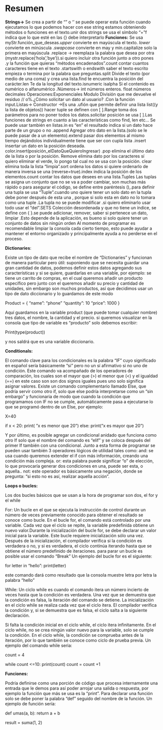 # Resumen
**Strings->** Se crea a partir de “” o ‘’ se puede operar esta función cuando ejecutamos lo que podemos hacer con ese string estamos obteniendo métodos o funciones en el texto.unir dos strings se usa el símbolo “+”f indica que lo que esté en las {} debe interpretarlo 
**Funciones:** Se usa myStr.función_que_deseas.*upper* convierte en mayúscula el texto. *lower* convierte en minúscula .*swapcase* convierte en may y min.capitalize solo la primera en mayúscula .replace -> reemplaza la palabra que desea por otra (mystr.replace(‘hola’,’bye’)).si quiero incluir otra función junto a otro pones .y la función que quieras “métodos encadenados”.count contar cuantos caracteres tiene en el texto .startswith o endswith saber el texto escrito empieza o termina por la palabra que preguntas.split Divide el texto (por medio de una coma) y crea una lista.find te encuentra la posición del carácter.len Te da la longitud del texto.isnumeric isalpha Si el contenido es numérico o alfanumérico .Números-> int  números enteros.                    float números decimales 
Operaciones:Exponenciales Modulo División que me devuelve el residuo // o%.¿Cómo solicitar un dato al usuario? .Con la función input.Listas-> Constructor ->Es una .ufión que permite definir una lista list((y la lista de objetos)) hacer tuple se definen con [ ].Range toma dos parámetros para no poner todos los datos.solicitar posición se usa [ ].Las funciones de strings en cuanto a las características como find, len etc… Se puede usar también en listas.in es “en” el resultado indica si un dato hace parte de un grupo o no .append Agregar otro dato en la lista.(solo se le puede pasar de a un elemento).extend pasar dos elementos al mismo tiempo dejándolos individualmente tiene que ser con cupla lista .insert insertar un dato en la posición deseada. color.insert(posición_elDatoQueQuieroIngresar) .pop elimina el último dato de la lista o por la posición. Remove elimina dato por los caracteres sí quiero eliminar el verde, lo pongo tal cual no se usa con la posición. clear elimina toda la lista “limpia”.sort ordena los datos si quiere ordenarlo de manera inversa se una (reverse=true).index indica la posición de los elementos.count contar los datos que desees en una lista.Tuples Las tuplas se asigna un conjunto que no se va a poder cambiar, son muchas más rápido o para asegurar el código, se define entre paréntesis (),.para definir una tupla se usa “Tuple”.cuando uno quiere tener un solo dato en la tupla debe poner después de esta una , porque si solo esta en dato no lo tomara como una tuple .La tupla no se puede modificar .si quiero eliminarlo usar todo usar el “del”.SETS Colección desordenada y que no tiene un índice, se define con { }.se puede adicionar, remover, saber si pertenece un dato, limpiar .Esto depende de la aplicación, es bueno si solo quiere tener un conjunto de datos sin ningún orden
Al momento de programar es recomendable limpiar la consola cada cierto tiempo, esto puede ayudar a mantener el entorno organizado y principalmente ayuda a no perderse en el proceso.

**Dictionaries**:

Existe un tipo de dato que recibe el nombre de “Dictionaries” y funcionan de manera particular pero útil: suponiendo que se necesita guardar una gran cantidad de datos, podemos definir estos datos agregando sus características y si se quiere, guardarlas en una variable, por ejemplo: se tiene un carrito de compras, en el cual queremos añadir un producto específico pero junto con el queremos añadir su precio y cantidad de unidades, sin embargo son muchos productos, así que decidimos usar un tipo de dato diccionario y lo guardamos de este modo

Product = {
“name”: “phone”
“quantity”: 10
“price”: 1000
}

Aquí guardamos en la variable product (que puede tomar cualquier nombre) tres datos, el nombre, la cantidad y el precio. si queremos visualizar en la consola que tipo de variable es “producto” solo debemos escribir:

Print(type(product))

y nos saldrá que es una variable diccionario. 

**Conditionals:**

El comando clave para los condicionales es la palabra “IF” cuyo significado en español sería básicamente “si” pero no un sí afirmativo si no uno de condición. Este comando va acompañado de los operadores de comparación, los cuales son el mayor que (>) el menor que (<) y el igualdad (==) en este caso son son dos signos iguales pues uno solo significa asignar valores. Existe un comando complementario llamado Else, que podría servir como otro if, solo que else podría interpretarse como un “sin embargo” y funcionaria de modo que cuando la condición que programamos con IF no se cumple, automáticamente pasa a ejecutarse lo que se programó dentro de un Else, por ejemplo:

X=40

if x < 20:
	print( ”x es menor que 20”)
else:
	print(“x es mayor que 20”)

Y por último, es posible agregar un condicional anidado que funciona como otro If solo que el nombre del comando es “elif” y se coloca después del primer If también con una condicional. Junto a esta forma de programar se pueden usar también 3 operadores lógicos de utilidad tales como:
and: se usa cuando queremos extender el if con más información, creando una condición más compleja.
or: esta palabra puede significar “o” de elección, lo que provocaría generar dos condiciones en una, puede ser esta, o aquella..
not: este operador es básicamente una negación, donde se pregunta: “si esto no es así, realizar aquella acción”.
 
**Loops o bucles:**

Los dos bucles básicos que se usan a la hora de programar son dos, el for y el while

For: Un bucle en el que se ejecuta la instrucción de control durante un número de veces previamente conocido para obtener el resultado se conoce como bucle.
En el bucle for, el comando está controlado por una variable. Cada vez que el ciclo se repite, la variable predefinida obtiene un nuevo valor.Durante la inicialización del bucle for, se debe declarar un valor inicial para la variable. Este bucle requiere inicialización sólo una vez. Después de la inicialización, el compilador verifica si la condición es verdadera o no, y si es verdadera, el ciclo continúa iterando hasta que se obtiene el número predefinido de iteraciones. para parar un bucle es posible usar el comando “Break” Un ejemplo del bucle for es el siguiente:

for letter in “hello”:
	print(letter)

este comando dará como resultado que la consola muestre letra por letra la palabra “hello”

While: Un ciclo while es cuando el comando itera un número incierto de veces hasta que la condición es verdadera. Una vez que se demuestra que la condición es falsa, la iteración del comando se detiene. La inicialización en el ciclo while se realiza cada vez que el ciclo itera. El compilador verifica la condición y, si se demuestra que es falsa, el ciclo salta a la siguiente declaración.

Si falta la condición inicial en el ciclo while, el ciclo itera infinitamente. En el ciclo while, no se crea ningún valor nuevo para la variable, solo se cumple la condición. En el ciclo while, la condición se comprueba antes de la iteración, por lo que también se conoce como ciclo de prueba previa. Un ejemplo del comando while seria:

count = 4

while count <=10:
	print(count)
	count = count +1

**Funciones:**

Podría definirse como una porción de código que procesa internamente una entrada que le demos para así poder arrojar una salida o respuesta, por ejemplo la función que más se usa es la “print”. Para declarar una función solo se debe poner la palabra “def” seguido del nombre de la función. Un ejemplo de función sería:

def umas(a, b):
  return a + b

result = suma(1, 2)
